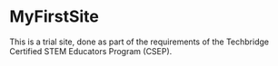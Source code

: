 # MyFirstSite
 This is a trial site, done as part of the requirements of the Techbridge Certified STEM Educators Program (CSEP).
